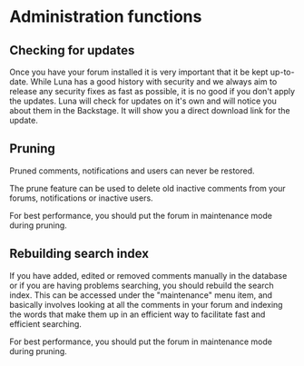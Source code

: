 # Administration functions

## Checking for updates
Once you have your forum installed it is very important that it be kept up-to-date. While Luna has a good history with security and we always aim to release any security fixes as fast as possible, it is no good if you don't apply the updates. Luna will check for updates on it's own and will notice you about them in the Backstage. It will show you a direct download link for the update.

## Pruning
<p class="alert alert-danger">Pruned comments, notifications and users can never be restored.</p>
The prune feature can be used to delete old inactive comments from your forums, notifications or inactive users.

<p class="alert alert-info">For best performance, you should put the forum in maintenance mode during pruning.</p>

## Rebuilding search index
If you have added, edited or removed comments manually in the database or if you are having problems searching, you should rebuild the search index. This can be accessed under the "maintenance" menu item, and basically involves looking at all the comments in your forum and indexing the words that make them up in an efficient way to facilitate fast and efficient searching.

<p class="alert alert-info">For best performance, you should put the forum in maintenance mode during pruning.</p>